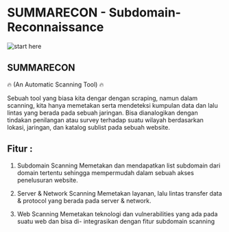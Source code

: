 # SUMMARECON - Subdomain-Reconnaissance
![start here](https://user-images.githubusercontent.com/56288323/125394207-85f59180-e3d3-11eb-9601-1ab372e69829.png)

## SUMMARECON
:fire: (An Automatic Scanning Tool) :fire:

Sebuah tool yang biasa kita dengar dengan scraping, namun dalam scanning, kita hanya
memetakan serta mendeteksi kumpulan data dan lalu lintas yang berada pada sebuah
jaringan. Bisa dianalogikan dengan tindakan penilangan atau survey terhadap suatu wilayah
berdasarkan lokasi, jaringan, dan katalog sublist pada sebuah website.

## Fitur :
1. Subdomain Scanning
Memetakan dan mendapatkan list subdomain dari domain tertentu sehingga
mempermudah dalam sebuah akses penelusuran website.

2. Server & Network Scanning
Memetakan layanan, lalu lintas transfer data & protocol yang berada pada server &
network.
3. Web Scanning
Memetakan teknologi dan vulnerabilities yang ada pada suatu web dan bisa di-
integrasikan dengan fitur subdomain scanning
